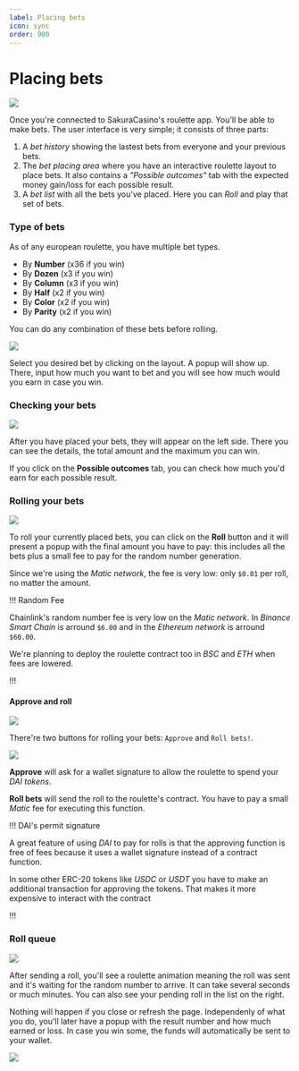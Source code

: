 ```yaml
---
label: Placing bets
icon: sync
order: 900
---
```

# Placing bets

![](../assets/bet_placer.png)

Once you're connected to SakuraCasino's roulette app. You'll be able to make bets.
The user interface is very simple; it consists of three parts:

1. A *bet history* showing the lastest bets from everyone and your previous bets.
2. The *bet placing area* where you have an interactive roulette layout to place bets. It also contains a *"Possible outcomes"* tab with the expected money gain/loss for each possible result.
3. A *bet list* with all the bets you've placed. Here you can *Roll* and play that set of bets.

### Type of bets

As of any european roulette, you have multiple bet types.

* By **Number** (x36 if you win)
* By **Dozen** (x3 if you win)
* By **Column** (x3 if you win)
* By **Half** (x2 if you win)
* By **Color** (x2 if you win)
* By **Parity** (x2 if you win)

You can do any combination of these bets before rolling.

![](../assets/bet_example.png)

Select you desired bet by clicking on the layout. A popup will show up. There, input how much you want to bet and you will see how much would you earn in case you win.

### Checking your bets

![](../assets/total_outcome.png)

After you have placed your bets, they will appear on the left side. There you can see the details, the total amount and the maximum you can win.

If you click on the **Possible outcomes** tab, you can check how much you'd earn for each possible result.

### Rolling your bets

![](../assets/roll_dialog.png)

To roll your currently placed bets, you can click on the **Roll** button and it will present a popup with the final amount you have to pay: this includes all the bets plus a small fee to pay for the random number generation.

Since we're using the *Matic network*, the fee is very low: only `$0.01` per roll, no matter the amount.

!!! Random Fee

Chainlink's random number fee is very low on the *Matic network*. In *Binance Smart Chain* is arround `$6.00` and in the *Ethereum network* is arround `$60.00`.

We're planning to deploy the roulette contract too in *BSC* and *ETH* when fees are lowered.

!!!

#### Approve and roll

![](../assets/dai_sign.png)

There're two buttons for rolling your bets: `Approve` and `Roll bets!`.

![](../assets/roll_dialog_approved.png)

**Approve** will ask for a wallet signature to allow the roulette to spend your *DAI tokens*.

**Roll bets** will send the roll to the roulette's contract. You have to pay a small *Matic* fee for executing this function.

!!! DAI's permit signature

A great feature of using *DAI* to pay for rolls is that the approving function is free of fees because it uses a wallet signature instead of a contract function.

In some other ERC-20 tokens like *USDC* or *USDT* you have to make an additional transaction for approving the tokens. That makes it more expensive to interact with the contract

!!!

### Roll queue

![](../assets/rolling.png)

After sending a roll, you'll see a roulette animation meaning the roll was sent and it's waiting for the random number to arrive. It can take several seconds or much minutes.
You can also see your pending roll in the list on the right.

Nothing will happen if you close or refresh the page. Independenly of what you do, you'll later have a popup with the result number and how much earned or loss. In case you win some, the funds will automatically be sent to your wallet.

![](../assets/result_dialog.png)